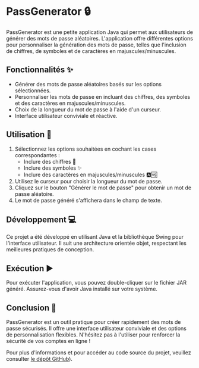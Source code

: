 # PassGenerator 🔒

PassGenerator est une petite application Java qui permet aux utilisateurs de générer des mots de passe aléatoires. L'application offre différentes options pour personnaliser la génération des mots de passe, telles que l'inclusion de chiffres, de symboles et de caractères en majuscules/minuscules.

## Fonctionnalités ✨

- Générer des mots de passe aléatoires basés sur les options sélectionnées.
- Personnaliser les mots de passe en incluant des chiffres, des symboles et des caractères en majuscules/minuscules.
- Choix de la longueur du mot de passe à l'aide d'un curseur.
- Interface utilisateur conviviale et réactive.

## Utilisation 🚀

1. Sélectionnez les options souhaitées en cochant les cases correspondantes :
   - Inclure des chiffres 🔢
   - Inclure des symboles ✨
   - Inclure des caractères en majuscules/minuscules 🅰️🆚
2. Utilisez le curseur pour choisir la longueur du mot de passe.
3. Cliquez sur le bouton "Générer le mot de passe" pour obtenir un mot de passe aléatoire.
4. Le mot de passe généré s'affichera dans le champ de texte.

## Développement 💻

Ce projet a été développé en utilisant Java et la bibliothèque Swing pour l'interface utilisateur. Il suit une architecture orientée objet, respectant les meilleures pratiques de conception.

## Exécution ▶️

Pour exécuter l'application, vous pouvez double-cliquer sur le fichier JAR généré. Assurez-vous d'avoir Java installé sur votre système.

## Conclusion 🎉

PassGenerator est un outil pratique pour créer rapidement des mots de passe sécurisés. Il offre une interface utilisateur conviviale et des options de personnalisation flexibles. N'hésitez pas à l'utiliser pour renforcer la sécurité de vos comptes en ligne !

Pour plus d'informations et pour accéder au code source du projet, veuillez consulter [le dépôt GitHub]([https://github.com/Arnemix/PassGenerator])).
